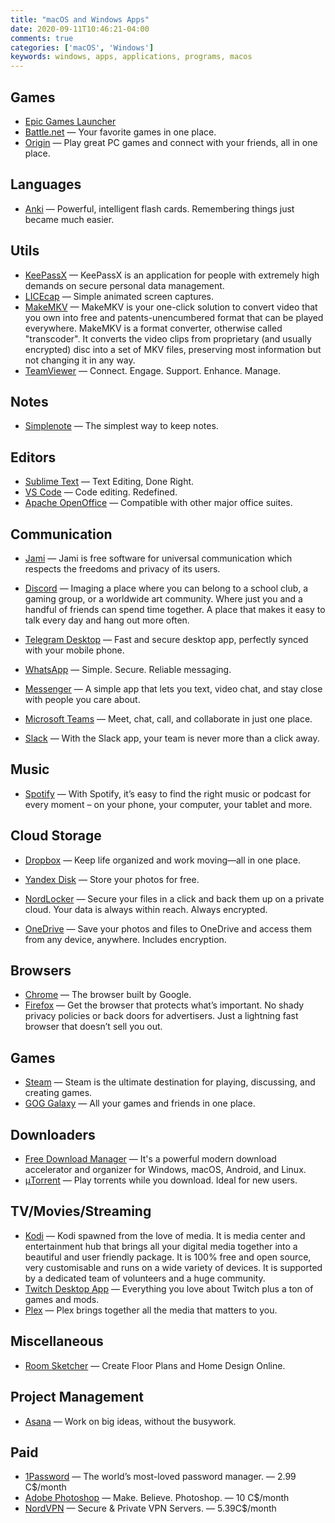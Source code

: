 ```yaml
---
title: "macOS and Windows Apps"
date: 2020-09-11T10:46:21-04:00
comments: true
categories: ['macOS', 'Windows']
keywords: windows, apps, applications, programs, macos
---
```


## Games
* [Epic Games Launcher](https://www.epicgames.com/store/)
* [Battle.net](https://www.blizzard.com/en-us/apps/battle.net/desktop) — Your favorite games in one place.
* [Origin](https://www.origin.com/can/en-us/store/download) — Play great PC games and connect with your friends, all in one place.

## Languages
* [Anki](https://apps.ankiweb.net/) — Powerful, intelligent flash cards. Remembering things just became much easier.

## Utils
* [KeePassX](http://www.keepassx.org/) — KeePassX is an application for people with extremely high demands on secure personal data management.
* [LICEcap](https://www.cockos.com/licecap/) — Simple animated screen captures.
* [MakeMKV](http://makemkv.com/) — MakeMKV is your one-click solution to convert video that you own into free and patents-unencumbered format that can be played everywhere. MakeMKV is a format converter, otherwise called "transcoder". It converts the video clips from proprietary (and usually encrypted) disc into a set of MKV files, preserving most information but not changing it in any way.
* [TeamViewer](https://www.teamviewer.com/en-us/) — Connect. Engage. Support. Enhance. Manage.

## Notes
* [Simplenote](https://simplenote.com/) — The simplest way to keep notes.

## Editors
* [Sublime Text](https://www.sublimetext.com/) — Text Editing, Done Right.
* [VS Code](https://code.visualstudio.com/) — Code editing. Redefined.
* [Apache OpenOffice](https://www.openoffice.org/download/index.html) — Compatible with other major office suites.

## Communication
* [Jami](https://jami.net/) — Jami is free software for universal communication which respects the freedoms and privacy of its users.
* [Discord](https://discord.com/) — Imaging a place where you can belong to a school club, a gaming group, or a worldwide art community. Where just you and a handful of friends can spend time together. A place that makes it easy to talk every day and hang out more often.
* [Telegram Desktop](https://desktop.telegram.org/) — Fast and secure desktop app, perfectly synced with your mobile phone.
* [WhatsApp](https://www.whatsapp.com/) — Simple. Secure.
Reliable messaging.
* [Messenger](https://www.messenger.com/desktop) — A simple app that lets you text, video chat, and stay close with people you care about.

* [Microsoft Teams](https://www.microsoft.com/en-ca/microsoft-365/microsoft-teams/group-chat-software) — Meet, chat, call, and collaborate in just one place.
* [Slack](https://slack.com/) — With the Slack app, your team is never more than a click away.

## Music
* [Spotify](https://www.spotify.com) — With Spotify, it’s easy to find the right music or podcast for every moment – on your phone, your computer, your tablet and more.

## Cloud Storage
* [Dropbox](https://www.dropbox.com/) — Keep life organized and work moving—all in one place.

* [Yandex Disk](https://disk.yandex.com/) — Store your photos for free.

* [NordLocker](https://nordlocker.com/) — Secure your files in a click and back them up on a private cloud. Your data is always within reach. Always encrypted.
* [OneDrive](https://www.microsoft.com/en-ca/microsoft-365/onedrive) — Save your photos and files to OneDrive and access them from any device, anywhere. Includes encryption.

## Browsers
* [Chrome](https://www.google.com/intl/en/chrome/browser/) — The browser built by Google.
* [Firefox](http://www.mozilla.org/en-US/firefox/new/) — Get the browser that protects what’s important. No shady privacy policies or back doors for advertisers. Just a lightning fast browser that doesn’t sell you out.

## Games
* [Steam](http://store.steampowered.com/) — Steam is the ultimate destination for playing, discussing, and creating games.
* [GOG Galaxy](https://www.gog.com/galaxy) — All your games and friends in one place.

## Downloaders
* [Free Download Manager](http://freedownloadmanager.org) — It's a powerful modern download accelerator and organizer for Windows, macOS, Android, and Linux.
* [μTorrent](http://www.utorrent.com/) — Play torrents while you download. Ideal for new users.

## TV/Movies/Streaming
* [Kodi](https://kodi.tv/) — Kodi spawned from the love of media. It is media center and entertainment hub that brings all your digital media together into a beautiful and user friendly package. It is 100% free and open source, very customisable and runs on a wide variety of devices. It is supported by a dedicated team of volunteers and a huge community.
* [Twitch Desktop App](https://app.twitch.tv/) — Everything you love about Twitch plus a ton of games and mods.
* [Plex](https://www.plex.tv/) — Plex brings together all the media that matters to you.

## Miscellaneous
* [Room Sketcher](https://www.roomsketcher.com/) — Create Floor Plans and Home Design Online.

## Project Management
* [Asana](https://asana.com/) — Work on big ideas, without the busywork.

## Paid
* [1Password](https://1password.com/) — The world’s most-loved password manager. — 2.99 C$/month
* [Adobe Photoshop](https://www.adobe.com/ca/products/photoshop.html) — Make. Believe. Photoshop. — 10 C$/month
* [NordVPN](https://nordvpn.com) — Secure & Private VPN Servers. — 5.39C$/month
